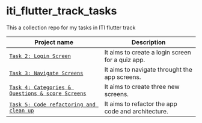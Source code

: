 # iti_flutter_track_tasks

This a collection repo for my tasks in ITI flutter track

| Project name                                                                                       | Description                                      |
| -------------------------------------------------------------------------------------------------- | ------------------------------------------------ |
| [`Task 2: Login Screen`](https://github.com/shalabycr7/flutter_quiz_app)                           | It aims to create a login screen for a quiz app. |
| [`Task 3: Navigate Screens`](https://github.com/shalabycr7/flutter_quiz_app)                       | It aims to navigate throught the app screens.    |
| [`Task 4: Categories & Questions & score Screens`](https://github.com/shalabycr7/flutter_quiz_app) | It aims to create three new screens.             |
| [`Task 5: Code refactoring and clean up`](https://github.com/shalabycr7/flutter_quiz_app) | It aims to refactor the app code and architecture.             |
